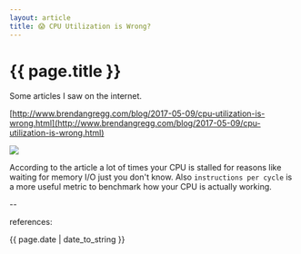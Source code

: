 ```yaml
---
layout: article
title: 😱 CPU Utilization is Wrong?
---
```

# {{ page.title }}

Some articles I saw on the internet.

[http://www.brendangregg.com/blog/2017-05-09/cpu-utilization-is-wrong.html](http://www.brendangregg.com/blog/2017-05-09/cpu-utilization-is-wrong.html)

![](https://i.stack.imgur.com/RB6Qm.png)

According to the article a lot of times your CPU is stalled for reasons like waiting for memory I/O just you don't know. Also `instructions per cycle` is a more useful metric to benchmark how your CPU is actually working.

--

references:

{{ page.date | date_to_string }}
